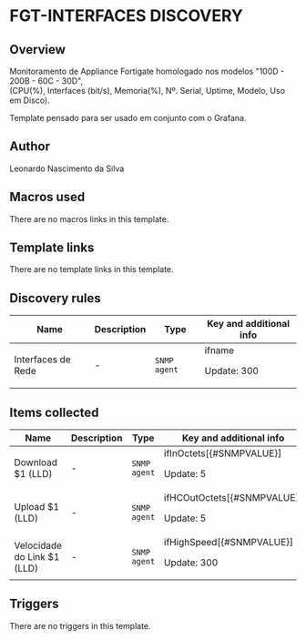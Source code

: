 # FGT-INTERFACES DISCOVERY

## Overview

Monitoramento de Appliance Fortigate homologado nos modelos "100D - 200B - 60C - 30D",  
(CPU(%), Interfaces (bit/s), Memoria(%), Nº. Serial, Uptime, Modelo, Uso em Disco).


Template pensado para ser usado em conjunto com o Grafana.



## Author

Leonardo Nascimento da Silva

## Macros used

There are no macros links in this template.

## Template links

There are no template links in this template.

## Discovery rules

|Name|Description|Type|Key and additional info|
|----|-----------|----|----|
|Interfaces de Rede|<p>-</p>|`SNMP agent`|ifname<p>Update: 300</p>|
## Items collected

|Name|Description|Type|Key and additional info|
|----|-----------|----|----|
|Download $1 (LLD)|<p>-</p>|`SNMP agent`|ifInOctets[{#SNMPVALUE}]<p>Update: 5</p>|
|Upload $1 (LLD)|<p>-</p>|`SNMP agent`|ifHCOutOctets[{#SNMPVALUE}]<p>Update: 5</p>|
|Velocidade do Link $1 (LLD)|<p>-</p>|`SNMP agent`|ifHighSpeed[{#SNMPVALUE}]<p>Update: 300</p>|
## Triggers

There are no triggers in this template.


